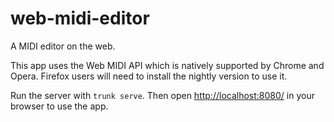# web-midi-editor

A MIDI editor on the web.

This app uses the Web MIDI API which is natively supported by Chrome and Opera. Firefox users will need to install the nightly version to use it.

Run the server with `trunk serve`. Then open <http://localhost:8080/> in your browser to use the app.
